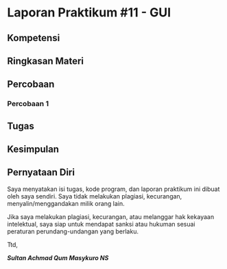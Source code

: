 # Laporan Praktikum #11 - GUI

## Kompetensi

## Ringkasan Materi

## Percobaan

### Percobaan 1

## Tugas

## Kesimpulan

## Pernyataan Diri

Saya menyatakan isi tugas, kode program, dan laporan praktikum ini dibuat oleh saya sendiri. Saya tidak melakukan plagiasi, kecurangan, menyalin/menggandakan milik orang lain.

Jika saya melakukan plagiasi, kecurangan, atau melanggar hak kekayaan intelektual, saya siap untuk mendapat sanksi atau hukuman sesuai peraturan perundang-undangan yang berlaku.

Ttd,

***Sultan Achmad Qum Masykuro NS***
